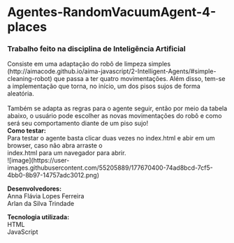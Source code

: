 # Agentes-RandomVacuumAgent-4-places

<h3><b> Trabalho feito na disciplina de Inteligência Artificial </b></h3>
Consiste em uma adaptação do robô de limpeza simples (http://aimacode.github.io/aima-javascript/2-Intelligent-Agents/#simple-cleaning-robot) que passa a ter quatro movimentações. 
Além disso, tem-se a implementação que torna, no início, um dos pisos sujos de forma aleatória. <br/><br/>
Também se adapta as regras para o agente seguir, então por meio da tabela abaixo, o usuário pode escolher as novas movimentações do robô e como será seu comportamento diante de um piso sujo!  

<br/>
<b>Como testar:</b><br>
Para testar o agente basta clicar duas vezes no index.html e abir em um browser, caso não abra arraste o <br>
index.html para um navegador para abrir.<br>
![image](https://user-images.githubusercontent.com/55205889/177670400-74ad8bcd-7cf5-4bb0-8b97-14757adc3012.png)



<b>Desenvolvedores:</b> <br>
Anna Flávia Lopes Ferreira <br>
Arlan da Silva Trindade

<b>Tecnologia utilizada:</b> <br>
HTML <br>
JavaScript
